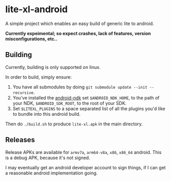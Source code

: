 # lite-xl-android

A simple project which enables an easy build of generic lite to android.

**Currently expeimental; so expect crashes, lack of features, version misconfigurations, etc..**

## Building

Currently, building is only supported on linux.

In order to build, simply ensure:

1. You have all submodules by doing `git submodule update --init --recursive`.
2. You've installed the [android-ndk](https://developer.android.com/ndk) set `$ANDROID_NDK_HOME`, to the path of your NDK, `$ANDROID_SDK_ROOT`, to the root of your SDK.
3. Set `$LITEXL_PLUGINS` to a space separated list of all the plugins you'd like to bundle into this android build.

Then do `./build.sh` to produce `lite-xl.apk` in the main directory.

## Releases

Release APKs are available for `armv7a`, `arm64-v8a`, `x86`, `x86_64` android. This is a debug APK, because it's not signed.

I may eventually get an android developer account to sign things, if I can get a reasonable android implementation going.

